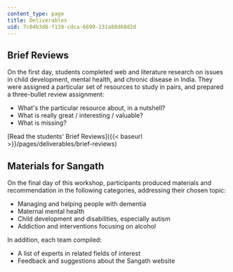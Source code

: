 ```yaml
---
content_type: page
title: Deliverables
uid: 7c04b3d6-f139-cdca-6699-231a88d68d2d
---
```


Brief Reviews
-------------

On the first day, students completed web and literature research on issues in child development, mental health, and chronic disease in India. They were assigned a particular set of resources to study in pairs, and prepared a three-bullet review assignment:

*   What's the particular resource about, in a nutshell?
*   What is really great / interesting / valuable?
*   What is missing? 

[Read the students' Brief Reviews]({{< baseurl >}}/pages/deliverables/brief-reviews)

Materials for Sangath
---------------------

On the final day of this workshop, participants produced materials and recommendation in the following categories, addressing their chosen topic:

*   Managing and helping people with dementia
*   Maternal mental health
*   Child development and disabilities, especially autism
*   Addiction and interventions focusing on alcohol

In addition, each team compiled:

*   A list of experts in related fields of interest
*   Feedback and suggestions about the Sangath website